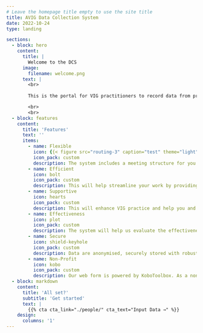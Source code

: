 ```yaml
---
# Leave the homepage title empty to use the site title
title: AVIG Data Collection System
date: 2022-10-24
type: landing

sections:
  - block: hero
    content:
      title: |
        Welcome to the DCS
      image:
        filename: welcome.png
      text: |
        <br>
        
        This is the portal for VIG practitioners to record data from pre- and post-VIG meetings with clients. We also encourage practitioners to use this system for a 6 month follow up meeting. 

        <br>
        <br>
  - block: features
    content:
      title: 'Features'
      text: ''
      items:
        - name: Flexible
          icon: {{< figure src="routing-3" caption="test" theme="light" >}} 
          icon_pack: custom
          description: The system includes a meeting structure for you to follow flexibly with your clients.
        - name: Efficient
          icon: bolt
          icon_pack: custom
          description: This will help streamline your work by providing the questions and measures you need in one place.
        - name: Supportive
          icon: hearts
          icon_pack: custom
          description: This will enhance VIG practice and help you and clients get the most out of your meetings before and after VIG.
        - name: Effectiveness
          icon: plot
          icon_pack: custom
          description: The system will help us evaluate the effectiveness of VIG using anonymised data.
        - name: Secure
          icon: shield-keyhole
          icon_pack: custom
          description: Data are anonymised, securely stored with robust sharing controls.
        - name: Non-Profit
          icon: kobo
          icon_pack: custom
          description: Our web form is powered by KoboToolbox. As a nonprofit organization, KoboToolbox is committed to making data collection accessible to everyone, everywhere.
  - block: markdown
    content:
      title: 'All set?'
      subtitle: 'Get started'
      text: |
        {{% cta cta_link="./people/" cta_text="Input Data →" %}}
    design:
      columns: '1'       
---
```

